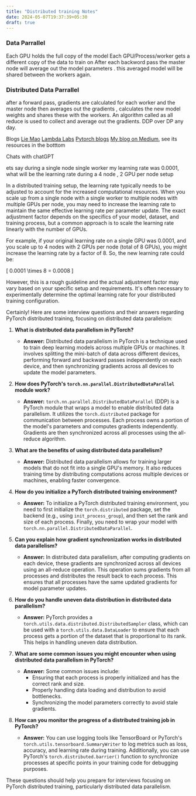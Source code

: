 ```yaml
---
title: "Distributed training Notes"
date: 2024-05-07T19:37:39+05:30
draft: true
---
```


### Data Parrallel 
Each GPU holds the full copy of the model
Each GPU/Process/worker gets a different copy of the data to train on
After each backword pass the master node will average out the model parameters . this averaged model will be shared between the workers again.
### Distributed Data Parrallel
after a forward pass, gradients are calculated for each worker and the master node then averages out the gradients , calculates the new model weights and shares these with the workers.  An algorithm called as all reduce is used to collect and average out the gradients.
DDP over DP any day. 

Blogs
[Lie Mao](https://leimao.github.io/blog/PyTorch-Distributed-Training/)
[Lambda Labs](https://lambdalabs.com/blog/multi-node-pytorch-distributed-training-guide#launch-multi-node-pytorch-distributed-applications)
[Pytorch blogs](https://pytorch.org/tutorials/intermediate/dist_tuto.html)
[My blog on Medium](https://medium.com/@nishantbhansali80/data-parallel-with-pytorch-on-cpus-3e89312db6c0),  see its resources in the botttom


Chats with chatGPT

ets say during a single node single worker my learning rate was 0.0001, what will be the learning rate during a 4 node , 2 GPU per node setup

In a distributed training setup, the learning rate typically needs to be adjusted to account for the increased computational resources. When you scale up from a single node with a single worker to multiple nodes with multiple GPUs per node, you may need to increase the learning rate to maintain the same effective learning rate per parameter update. The exact adjustment factor depends on the specifics of your model, dataset, and training process, but a common approach is to scale the learning rate linearly with the number of GPUs.

For example, if your original learning rate on a single GPU was 0.0001, and you scale up to 4 nodes with 2 GPUs per node (total of 8 GPUs), you might increase the learning rate by a factor of 8. So, the new learning rate could be:

\[ 0.0001 \times 8 = 0.0008 \]

However, this is a rough guideline and the actual adjustment factor may vary based on your specific setup and requirements. It's often necessary to experimentally determine the optimal learning rate for your distributed training configuration.


Certainly! Here are some interview questions and their answers regarding PyTorch distributed training, focusing on distributed data parallelism:

1. **What is distributed data parallelism in PyTorch?**
   - **Answer:** Distributed data parallelism in PyTorch is a technique used to train deep learning models across multiple GPUs or machines. It involves splitting the mini-batch of data across different devices, performing forward and backward passes independently on each device, and then synchronizing gradients across all devices to update the model parameters.

2. **How does PyTorch's `torch.nn.parallel.DistributedDataParallel` module work?**
   - **Answer:** `torch.nn.parallel.DistributedDataParallel` (DDP) is a PyTorch module that wraps a model to enable distributed data parallelism. It utilizes the `torch.distributed` package for communication between processes. Each process owns a portion of the model's parameters and computes gradients independently. Gradients are then synchronized across all processes using the all-reduce algorithm.

3. **What are the benefits of using distributed data parallelism?**
   - **Answer:** Distributed data parallelism allows for training larger models that do not fit into a single GPU's memory. It also reduces training time by distributing computations across multiple devices or machines, enabling faster convergence.

4. **How do you initialize a PyTorch distributed training environment?**
   - **Answer:** To initialize a PyTorch distributed training environment, you need to first initialize the `torch.distributed` package, set the backend (e.g., using `init_process_group`), and then set the rank and size of each process. Finally, you need to wrap your model with `torch.nn.parallel.DistributedDataParallel`.

5. **Can you explain how gradient synchronization works in distributed data parallelism?**
   - **Answer:** In distributed data parallelism, after computing gradients on each device, these gradients are synchronized across all devices using an all-reduce operation. This operation sums gradients from all processes and distributes the result back to each process. This ensures that all processes have the same updated gradients for model parameter updates.

6. **How do you handle uneven data distribution in distributed data parallelism?**
   - **Answer:** PyTorch provides a `torch.utils.data.distributed.DistributedSampler` class, which can be used with a `torch.utils.data.DataLoader` to ensure that each process gets a portion of the dataset that is proportional to its rank. This helps in handling uneven data distribution.

7. **What are some common issues you might encounter when using distributed data parallelism in PyTorch?**
   - **Answer:** Some common issues include: 
     - Ensuring that each process is properly initialized and has the correct rank and size.
     - Properly handling data loading and distribution to avoid bottlenecks.
     - Synchronizing the model parameters correctly to avoid stale gradients.

8. **How can you monitor the progress of a distributed training job in PyTorch?**
   - **Answer:** You can use logging tools like TensorBoard or PyTorch's `torch.utils.tensorboard.SummaryWriter` to log metrics such as loss, accuracy, and learning rate during training. Additionally, you can use PyTorch's `torch.distributed.barrier()` function to synchronize processes at specific points in your training code for debugging purposes.

These questions should help you prepare for interviews focusing on PyTorch distributed training, particularly distributed data parallelism.
